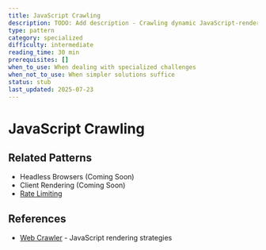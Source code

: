 ```yaml
---
title: JavaScript Crawling
description: TODO: Add description - Crawling dynamic JavaScript-rendered content
type: pattern
category: specialized
difficulty: intermediate
reading_time: 30 min
prerequisites: []
when_to_use: When dealing with specialized challenges
when_not_to_use: When simpler solutions suffice
status: stub
last_updated: 2025-07-23
---
```

# JavaScript Crawling



## Related Patterns
- Headless Browsers (Coming Soon)
- Client Rendering (Coming Soon)
- [Rate Limiting](rate-limiting.md)

## References
- [Web Crawler](case-studies/web-crawler) - JavaScript rendering strategies